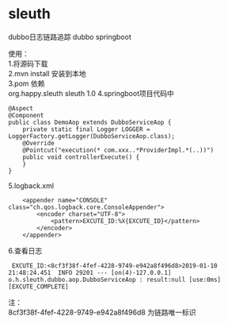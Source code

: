 # sleuth
dubbo日志链路追踪
dubbo springboot

使用：  
1.将源码下载  
2.mvn install 安装到本地  
3.pom 依赖  
        <dependency>
            <groupId>org.happy.sleuth</groupId>
            <artifactId>sleuth</artifactId>
            <version>1.0</version>
        </dependency>
4.springboot项目代码中  

```
@Aspect
@Component
public class DemoAop extends DubboServiceAop {
    private static final Logger LOGGER = LoggerFactory.getLogger(DubboServiceAop.class);
    @Override
    @Pointcut("execution(* com.xxx..*ProviderImpl.*(..))")
    public void controllerExecute() {
    }
}
```
5.logback.xml  
```
    <appender name="CONSOLE" class="ch.qos.logback.core.ConsoleAppender">
        <encoder charset="UTF-8">
            <pattern>EXCUTE_ID:%X{EXCUTE_ID}</pattern>
        </encoder>
    </appender>
 ```
6.查看日志 
```
 EXCUTE_ID:<8cf3f38f-4fef-4228-9749-e942a8f496d8>2019-01-10 21:48:24.451  INFO 29201 --- [on(4)-127.0.0.1] o.h.sleuth.dubbo.aop.DubboServiceAop : result:null [use:0ms] [EXCUTE_COMPLETE]
```
注：  
8cf3f38f-4fef-4228-9749-e942a8f496d8 为链路唯一标识
